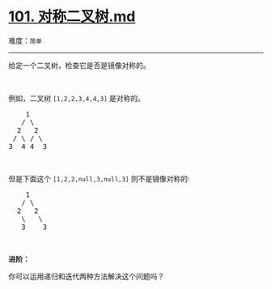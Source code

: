 # [101. 对称二叉树.md](https://leetcode-cn.com/problems/symmetric-tree)

难度：`简单`

---

<p>给定一个二叉树，检查它是否是镜像对称的。</p>

<p>&nbsp;</p>

<p>例如，二叉树&nbsp;<code>[1,2,2,3,4,4,3]</code> 是对称的。</p>

<pre>    1
   / \
  2   2
 / \ / \
3  4 4  3
</pre>

<p>&nbsp;</p>

<p>但是下面这个&nbsp;<code>[1,2,2,null,3,null,3]</code> 则不是镜像对称的:</p>

<pre>    1
   / \
  2   2
   \   \
   3    3
</pre>

<p>&nbsp;</p>

<p><strong>进阶：</strong></p>

<p>你可以运用递归和迭代两种方法解决这个问题吗？</p>
